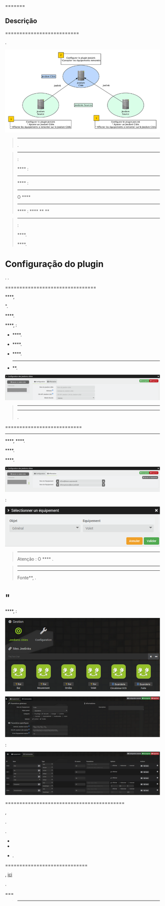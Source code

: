  
=======

Descrição 
-----------



 
==========================


.

![jeelink1](../images/jeelink1.png)

> ****
>
> 
> .

> ****
>
> 
>  :
> 
> **** : 
>  ****
> 
> **** : 
>  ****
> O **** 
> **** 
> 
> **** :  ****
>  **
> **

> ****
>
>  :
> 
>  ****.
> 
>  ****.

Configuração do plugin 
=======================

. 
.

 
================================

 ****, 

".


 ****.

 ****,  :

-    ****.

-    ****.

-    ****.

-   
     ****  **
    **.

![jeelink2](../images/jeelink2.png)

> ****
>
>  **** 
> 
> .

 
===========================

 **** 
****, 
 ****. 

 ****.


 ****.

![jeelink3](../images/jeelink3.png)


 :

![jeelink5](../images/jeelink5.png)

> ****
>
> Atenção : 
> O **** .

> ****
>
> 
> ****  **
> Fonte**, .

" 
==============================

 ****, 
 :

![jeelink4](../images/jeelink4.png)





![jeelink6](../images/jeelink6.png)


 :

![jeelink7](../images/jeelink7.png)

 
==========================================

,

. 


.

-   

-   

-   .


=============================

,
[ici](https://jeedom.github.io/documentation/howto/fr_FR/jeelink.migration.html)

.

 
===

>****
>
>
